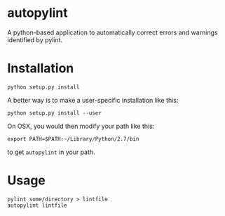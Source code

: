 autopylint
==========

A python-based application to automatically correct errors and
warnings identified by pylint.

Installation
============
```
python setup.py install
```

A better way is to make a user-specific installation like this:
```
python setup.py install --user
```

On OSX, you would then modify your path like this:
```
export PATH=$PATH:~/Library/Python/2.7/bin
```
to get `autopylint` in your path.

Usage
=====
```
pylint some/directory > lintfile
autopylint lintfile
```
